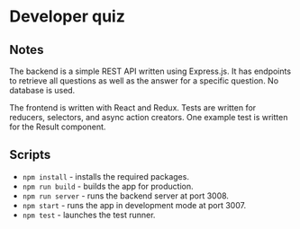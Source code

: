 # Developer quiz

## Notes

The backend is a simple REST API written using Express.js. It has endpoints to retrieve all questions as well as the answer for a specific question. No database is used.

The frontend is written with React and Redux. Tests are written for reducers, selectors, and async action creators. One example test is written for the Result component.

## Scripts

* `npm install` - installs the required packages.
* `npm run build` - builds the app for production.
* `npm run server` - runs the backend server at port 3008.
* `npm start` - runs the app in development mode at port 3007.
* `npm test` - launches the test runner.
